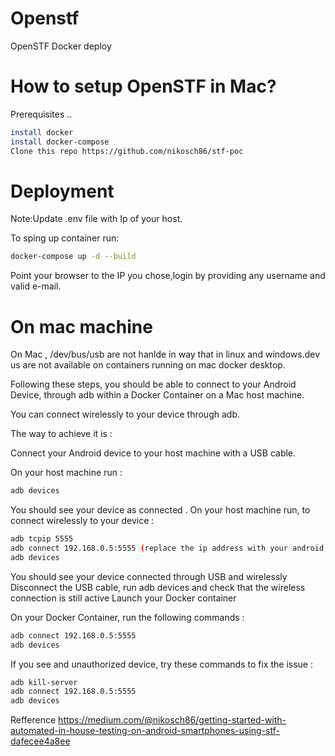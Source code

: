 # Openstf
OpenSTF Docker deploy

# How to setup OpenSTF in Mac? 

Prerequisites ..

 ```bash
install docker
install docker-compose
Clone this repo https://github.com/nikosch86/stf-poc 
 ```
# Deployment

Note:Update .env file with Ip of your host.

To sping up container run: 

 ```bash
docker-compose up -d --build
 ```
Point your browser to the IP you chose,login by providing any username and valid e-mail.

# On mac machine

On Mac , /dev/bus/usb are not hanlde in way that in linux and windows.dev us  are not available on containers running on mac docker desktop.

Following these steps, you should be able to connect to your Android Device, through adb within a Docker Container on a Mac host machine.

You can connect wirelessly to your device through adb.

The way to achieve it is :

Connect your Android device to your host machine with a USB cable.

On your host machine run :
 ```bash
 adb devices
 ```
You should see your device as connected . On your host machine run, to connect wirelessly to your device :
 ```bash
adb tcpip 5555
adb connect 192.168.0.5:5555 (replace the ip address with your android devices)
adb devices
```
You should see your device connected through USB and wirelessly
Disconnect the USB cable, run adb devices and check that the wireless connection is still active
Launch your Docker container

On your Docker Container, run the following commands :
 ```bash
adb connect 192.168.0.5:5555
adb devices
```

If you see and unauthorized device, try these commands to fix the issue :
 ```bash
adb kill-server
adb connect 192.168.0.5:5555
adb devices
```
Refference 
https://medium.com/@nikosch86/getting-started-with-automated-in-house-testing-on-android-smartphones-using-stf-dafecee4a8ee

